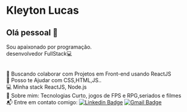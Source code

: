

# Kleyton Lucas

## Olá pessoal 👋
Sou apaixonado por programação.
  <br />desenvolvedor FullStack:computer:

  <br /> :purple_heart: Buscando colaborar com Projetos em Front-end usando ReactJS
  <br /> :space_invader: Posso te Ajudar com CSS,HTML,JS..
  <br /> :computer: Minha stack ReactJS, Node.js
  <br /> 💬 Sobre mim: Tecnologias Curto, jogos de FPS e RPG,seriados e filmes
  <br /> :mailbox_with_mail: Entre em contato comigo: [![Linkedin Badge](https://img.shields.io/badge/-KleytonLucas-blue?style=flat-square&logo=Linkedin&logoColor=white&link=https://www.linkedin.com/in/kleyton-gon%C3%A7alves-ba396a8a/)](https://www.linkedin.com/in/kleyton-gon%C3%A7alves-ba396a8a/) 
   [![Gmail Badge](https://img.shields.io/badge/-kleytonlucas80@gmail.com-c14438?style=flat-square&logo=Gmail&logoColor=white&link=mailto:kleytonlucas80@gmail.com)](mailto:kleytonlucas80@gmail.com)
  
   

  
  
